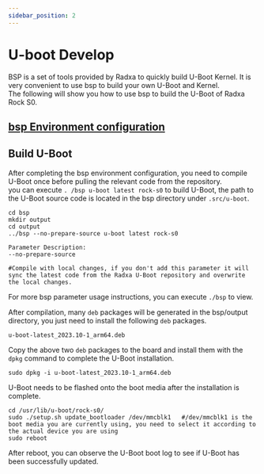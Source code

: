 ```yaml
---
sidebar_position: 2
---
```


# U-boot Develop

BSP is a set of tools provided by Radxa to quickly build U-Boot Kernel. It is very convenient to use bsp to build your own U-Boot and Kernel.  
The following will show you how to use bsp to build the U-Boot of Radxa Rock S0.

## [bsp Environment configuration](https://radxa-repo.github.io/bsp/)

## Build U-Boot

After completing the bsp environment configuration, you need to compile U-Boot once before pulling the relevant code from the repository.  
you can execute `. /bsp u-boot latest rock-s0` to build U-Boot, the path to the U-Boot source code is located in the bsp directory under `.src/u-boot`.

```
cd bsp
mkdir output
cd output
../bsp --no-prepare-source u-boot latest rock-s0

Parameter Description:
--no-prepare-source

#Compile with local changes, if you don't add this parameter it will sync the latest code from the Radxa U-Boot repository and overwrite the local changes.
```

For more bsp parameter usage instructions, you can execute `./bsp` to view.

After compilation, many `deb` packages will be generated in the bsp/output directory, you just need to install the following `deb` packages.

```
u-boot-latest_2023.10-1_arm64.deb
```

Copy the above two `deb` packages to the board and install them with the `dpkg` command to complete the U-Boot installation.

```
sudo dpkg -i u-boot-latest_2023.10-1_arm64.deb
```

U-Boot needs to be flashed onto the boot media after the installation is complete.

```
cd /usr/lib/u-boot/rock-s0/
sudo ./setup.sh update_bootloader /dev/mmcblk1   #/dev/mmcblk1 is the boot media you are currently using, you need to select it according to the actual device you are using
sudo reboot
```

After reboot, you can observe the U-Boot boot log to see if U-Boot has been successfully updated.
